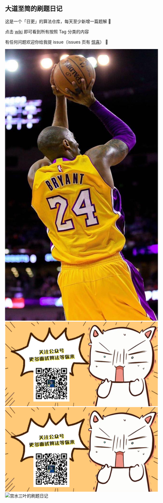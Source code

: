 
## 大道至简的刷题日记

这是一个「日更」的算法仓库，每天至少新增一篇题解 🤣

点击 [wiki](https://github.com/SharingSource/LogicStack-LeetCode/wiki) 即可看到所有按照 Tag 分类的内容 

有任何问题欢迎你给我提 issue（issues 页有 [惊喜](https://github.com/SharingSource/LogicStack-LeetCode/issues/5)） 🤣


![大道至简的图片](https://github.com/renshikun-ByteDance/Optimus-LeetCode/blob/main/kobe.jpg)
![宫水三叶的刷题日记](https://github.com/renshikun-ByteDance/Optimus-LeetCode/blob/main/markdown.png)
![宫水三叶的刷题日记](markdown.png)
![宫水三叶的刷题日记](https://oscimg.oschina.net/oscnet/up-19688dc1af05cf8bdea43b2a863038ab9e5.png)
